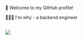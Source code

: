 🎉 Welcome to my GitHub profile!

👨🏻‍💻 I'm why - a backend engineer 


<br>

<a href="https://github.com/fyxemmmm">
  <img align="center" src="https://github-readme-stats.vercel.app/api/top-langs/?username=fyxemmmm&theme=dark&hide_langs_below=1" />
</a>
